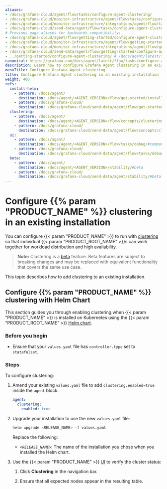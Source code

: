 ```yaml
---
aliases:
- /docs/grafana-cloud/agent/flow/tasks/configure-agent-clustering/
- /docs/grafana-cloud/monitor-infrastructure/agent/flow/tasks/configure-agent-clustering/
- /docs/grafana-cloud/monitor-infrastructure/integrations/agent/flow/tasks/configure-agent-clustering/
- /docs/grafana-cloud/send-data/agent/flow/tasks/configure-agent-clustering/
# Previous page aliases for backwards compatibility:
- /docs/grafana-cloud/agent/flow/getting-started/configure-agent-clustering/
- /docs/grafana-cloud/monitor-infrastructure/agent/flow/getting-started/configure-agent-clustering/
- /docs/grafana-cloud/monitor-infrastructure/integrations/agent/flow/getting-started/configure-agent-clustering/
- /docs/grafana-cloud/send-data/agent/flow/getting-started/configure-agent-clustering/
- ../getting-started/configure-agent-clustering/ # /docs/agent/latest/flow/getting-started/configure-agent-clustering/
canonical: https://grafana.com/docs/agent/latest/flow/tasks/configure-agent-clustering/
description: Learn how to configure Grafana Agent clustering in an existing installation
menuTitle: Configure Grafana Agent clustering
title: Configure Grafana Agent clustering in an existing installation
weight: 400
refs:
  install-helm:
    - pattern: /docs/agent/
      destination: /docs/agent/<AGENT_VERSION>/flow/get-started/install/kubernetes/
    - pattern: /docs/grafana-cloud/
      destination: /docs/grafana-cloud/send-data/agent/flow/get-started/install/kubernetes/
  clustering:
    - pattern: /docs/agent/
      destination: /docs/agent/<AGENT_VERSION>/flow/concepts/clustering/
    - pattern: /docs/grafana-cloud/
      destination: /docs/grafana-cloud/send-data/agent/flow/concepts/clustering/
  ui:
    - pattern: /docs/agent/
      destination: /docs/agent/<AGENT_VERSION>/flow/tasks/debug/#component-detail-page
    - pattern: /docs/grafana-cloud/
      destination: /docs/grafana-cloud/send-data/agent/flow/tasks/debug/#component-detail-page
  beta:
    - pattern: /docs/agent/
      destination: /docs/agent/<AGENT_VERSION>/stability/#beta
    - pattern: /docs/grafana-cloud/
      destination: /docs/grafana-cloud/send-data/agent/stability/#beta
---
```


# Configure {{% param "PRODUCT_NAME" %}} clustering in an existing installation

You can configure {{< param "PRODUCT_NAME" >}} to run with [clustering](ref:clustering) so that individual {{< param "PRODUCT_ROOT_NAME" >}}s can work together for workload distribution and high availability.

> **Note:** Clustering is a [beta](ref:beta) feature. Beta features are subject to breaking
> changes and may be replaced with equivalent functionality that covers the same use case.

This topic describes how to add clustering to an existing installation.

## Configure {{% param "PRODUCT_NAME" %}} clustering with Helm Chart

This section guides you through enabling clustering when {{< param "PRODUCT_NAME" >}} is installed on Kubernetes using the {{< param "PRODUCT_ROOT_NAME" >}} [Helm chart](ref:install-helm).

### Before you begin

- Ensure that your `values.yaml` file has `controller.type` set to `statefulset`.

### Steps

To configure clustering:

1. Amend your existing `values.yaml` file to add `clustering.enabled=true` inside the `agent` block.

   ```yaml
   agent:
     clustering:
       enabled: true
   ```

1. Upgrade your installation to use the new `values.yaml` file:

   ```bash
   helm upgrade <RELEASE_NAME> -f values.yaml
   ```

   Replace the following:

   - _`<RELEASE_NAME>`_: The name of the installation you chose when you installed the Helm chart.

1. Use the {{< param "PRODUCT_NAME" >}} [UI](ref:ui) to verify the cluster status:

   1. Click **Clustering** in the navigation bar.

   1. Ensure that all expected nodes appear in the resulting table.

